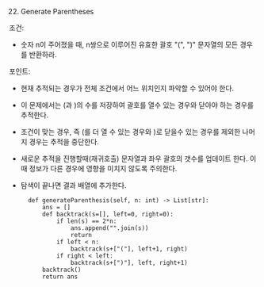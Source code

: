 22. Generate Parentheses

조건:
- 숫자 n이 주어졌을 때, n쌍으로 이루어진 유효한 괄호 "(", ")" 문자열의 모든 경우를 반환하라.

포인트:
- 현재 추적되는 경우가 전체 조건에서 어느 위치인지 파악할 수 있어야 한다. 
- 이 문제에서는 (과 )의 수를 저장하여 괄호를 열수 있는 경우와 닫아야 하는 경우를 추적한다.
- 조건이 맞는 경우, 즉 (를 더 열 수 있는 경우와 )로 닫을수 있는 경우를 제외한 나머지 경우는 추적을 중단한다.
- 새로운 추적을 진행할때(재귀호출) 문자열과 좌우 괄호의 갯수를 업데이트 한다. 이때 정보가 다른 경우에 영향을 미치지 않도록 주의한다.
- 탐색이 끝나면 결과 배열에 추가한다.


        def generateParenthesis(self, n: int) -> List[str]:
            ans = []
            def backtrack(s=[], left=0, right=0):
                if len(s) == 2*n:
                    ans.append("".join(s))
                    return
                if left < n:
                    backtrack(s+["("], left+1, right)
                if right < left:
                    backtrack(s+[")"], left, right+1)
            backtrack()
            return ans
